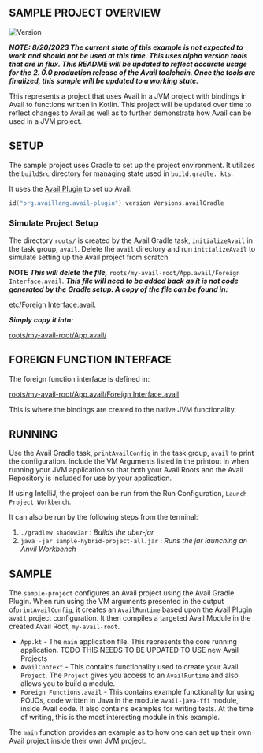 SAMPLE PROJECT OVERVIEW
--------------------------------------------------------------------------------

![Version](https://img.shields.io/badge/v2.0.0.alpha01-0f824e)

***NOTE: 8/20/2023 The current state of this example is not expected to work***
***and should not be used at this time. This uses alpha version tools that are*** 
***in flux. This README will be updated to reflect accurate usage for the*** 
***2. 0.0 production release of the Avail toolchain. Once the tools are***
***finalized, this sample will be updated to a working state.***

This represents a project that uses Avail in a JVM project with bindings in 
Avail to functions written in Kotlin. This project will be updated over time to 
reflect changes to Avail as well as to further demonstrate how Avail can be 
used in a JVM project.

SETUP
--------------------------------------------------------------------------------
The sample project uses Gradle to set up the project environment. It 
utilizes the `buildSrc` directory for managing state used in `build.gradle.
kts`.

It uses the [Avail Plugin](https://github.com/AvailLang/gradle-plugin/tree/development) to set up Avail:

```kotlin
id("org.availlang.avail-plugin") version Versions.availGradle
```

### Simulate Project Setup
The directory `roots/` is created by the Avail Gradle task, `initializeAvail` 
in the task group, `avail`. Delete the `avail` directory and run 
`initializeAvail` to simulate setting up the Avail project from scratch.

**NOTE** ***This will delete the file,***
`roots/my-avail-root/App.avail/Foreign Interface.avail`. 
***This file will need to be added back as it is not code generated by the***
***Gradle setup. A copy of the file can be found in:*** 

[etc/Foreign Interface.avail](etc/Foreign%20Interface.avail).

***Simply copy it into:***

[roots/my-avail-root/App.avail/](roots/my-avail-root/App.avail)

FOREIGN FUNCTION INTERFACE
--------------------------------------------------------------------------------

The foreign function interface is defined in:

[roots/my-avail-root/App.avail/Foreign Interface.avail](roots/my-avail-root/App.avail/Foreign%20Interface.avail)

This is where the bindings are created to the native JVM functionality.

RUNNING
--------------------------------------------------------------------------------
Use the Avail Gradle task, `printAvailConfig` in the task group, `avail` to 
print the configuration. Include the VM Arguments listed in the printout in 
when running your JVM application so that both your Avail Roots and the 
Avail Repository is included for use by your application.

If using IntelliJ, the project can be run from the Run Configuration, 
`Launch Project Workbench`.

It can also be run by the following steps from the terminal:
1. `./gradlew shadowJar` : *Builds the uber-jar*
2. `java -jar sample-hybrid-project-all.jar` : *Runs the jar launching an* 
   *Anvil Workbench*

SAMPLE
--------------------------------------------------------------------------------
The `sample-project` configures an Avail project using the Avail Gradle Plugin. 
When run using the VM arguments presented in the output of`printAvailConfig`, 
it creates an `AvailRuntime` based upon the Avail Plugin `avail` project 
configuration. It then compiles a targeted Avail Module in the created 
Avail Root, `my-avail-root`.
 * `App.kt` - The `main` application file. This represents the core running 
   application. TODO THIS NEEDS TO BE UPDATED TO USE new Avail Projects
 * `AvailContext` - This contains functionality used to create your Avail 
   `Project`. The `Project` gives you access to an `AvailRuntime` and also 
   allows you to build a module. 
 * `Foreign Functions.avail` - This contains example functionality for using
   POJOs, code written in Java in the module `avail-java-ffi` module, inside 
   Avail code. It also contains examples for writing tests. At the time of
   writing, this is the most interesting module in this example.

The `main` function provides an example as to how one can set up their own 
Avail project inside their own JVM project.
